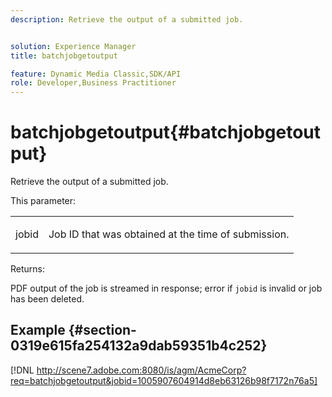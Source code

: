 ```yaml
---
description: Retrieve the output of a submitted job.


solution: Experience Manager
title: batchjobgetoutput

feature: Dynamic Media Classic,SDK/API
role: Developer,Business Practitioner
---
```


# batchjobgetoutput{#batchjobgetoutput}

Retrieve the output of a submitted job.

 This parameter:

<table id="simpletable_D8AA325968AD4FAEA7B214F0CBBF3F08"> 
 <tr class="strow"> 
  <td class="stentry"> <p> <span class="codeph"> jobid </span> </p> </td> 
  <td class="stentry"> <p>Job ID that was obtained at the time of submission. </p> </td> 
 </tr> 
</table>

Returns:

PDF output of the job is streamed in response; error if `jobid` is invalid or job has been deleted.

## Example {#section-0319e615fa254132a9dab59351b4c252}

[!DNL http://scene7.adobe.com:8080/is/agm/AcmeCorp?req=batchjobgetoutput&jobid=1005907604914d8eb63126b98f7172n76a5] 
